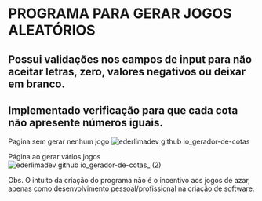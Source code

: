 # PROGRAMA PARA GERAR JOGOS ALEATÓRIOS 

## Possui validações nos campos de input para não aceitar letras, zero, valores negativos ou deixar em branco.
## Implementado verificação para que cada cota não apresente números iguais.

Pagina sem gerar nenhum jogo
![ederlimadev github io_gerador-de-cotas](https://github.com/EderLimaDev/gerador-de-cotas/assets/81269326/90a32f7d-0c13-4931-9416-0787b492d380)

Página ao gerar vários jogos
![ederlimadev github io_gerador-de-cotas_ (2)](https://github.com/EderLimaDev/gerador-de-cotas/assets/81269326/75e96bec-4dac-44e6-9c5a-e3409096bb89)


Obs. O intuito da criação do programa não é o incentivo aos jogos de azar, apenas como desenvolvimento pessoal/profissional na criação de software.
